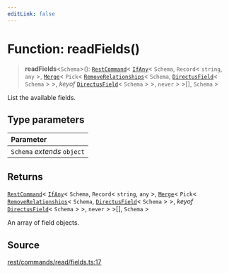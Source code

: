```yaml
---
editLink: false
---
```


# Function: readFields()

> **readFields**\<`Schema`\>(): [`RestCommand`](../interfaces/interface.RestCommand.md)\<
> [`IfAny`](../../types-1/type-aliases/type-alias.IfAny.md)\< `Schema`, `Record`\< `string`, `any` \>,
> [`Merge`](../../types-1/type-aliases/type-alias.Merge.md)\< `Pick`\<
> [`RemoveRelationships`](../../types-1/type-aliases/type-alias.RemoveRelationships.md)\< `Schema`,
> [`DirectusField`](../../schema/type-aliases/type-alias.DirectusField.md)\< `Schema` \> \>, _keyof_
> [`DirectusField`](../../schema/type-aliases/type-alias.DirectusField.md)\< `Schema` \> \>, `never` \> \>[], `Schema`
> \>

List the available fields.

## Type parameters

| Parameter                   |
| :-------------------------- |
| `Schema` _extends_ `object` |

## Returns

[`RestCommand`](../interfaces/interface.RestCommand.md)\< [`IfAny`](../../types-1/type-aliases/type-alias.IfAny.md)\<
`Schema`, `Record`\< `string`, `any` \>, [`Merge`](../../types-1/type-aliases/type-alias.Merge.md)\< `Pick`\<
[`RemoveRelationships`](../../types-1/type-aliases/type-alias.RemoveRelationships.md)\< `Schema`,
[`DirectusField`](../../schema/type-aliases/type-alias.DirectusField.md)\< `Schema` \> \>, _keyof_
[`DirectusField`](../../schema/type-aliases/type-alias.DirectusField.md)\< `Schema` \> \>, `never` \> \>[], `Schema` \>

An array of field objects.

## Source

[rest/commands/read/fields.ts:17](https://github.com/directus/directus/blob/7789a6c53/sdk/src/rest/commands/read/fields.ts#L17)
